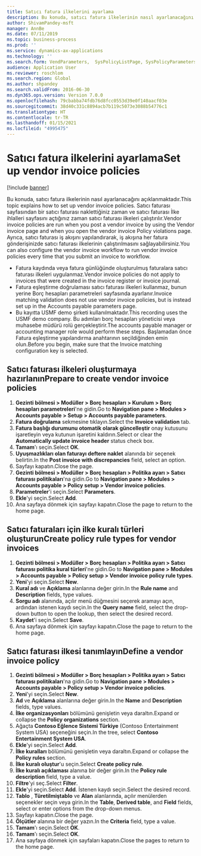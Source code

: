 ```yaml
---
title: Satıcı fatura ilkelerini ayarlama
description: Bu konuda, satıcı fatura ilkelerinin nasıl ayarlanacağını açıklanmaktadır.
author: ShivamPandey-msft
manager: AnnBe
ms.date: 07/11/2019
ms.topic: business-process
ms.prod: ''
ms.service: dynamics-ax-applications
ms.technology: ''
ms.search.form: VendParameters,  SysPolicyListPage, SysPolicyParameters, SysPolicySourceDocumentRuleType, SysPolicy, SysPolicySourceDocumentRule, SysQueryForm, SysQueryTableLookUp, SysQueryPrefixLookUp, SysQueryFieldLookUp
audience: Application User
ms.reviewer: roschlom
ms.search.region: Global
ms.author: shpandey
ms.search.validFrom: 2016-06-30
ms.dyn365.ops.version: Version 7.0.0
ms.openlocfilehash: 79cbabba74fdb76d8fcc0553d39e0f140aacf03e
ms.sourcegitcommit: 38d40c331c8894acb7b119c5073e3088b54776c1
ms.translationtype: HT
ms.contentlocale: tr-TR
ms.lasthandoff: 01/15/2021
ms.locfileid: "4995475"
---
```

# <a name="set-up-vendor-invoice-policies"></a><span data-ttu-id="8c547-103">Satıcı fatura ilkelerini ayarlama</span><span class="sxs-lookup"><span data-stu-id="8c547-103">Set up vendor invoice policies</span></span>

[!include [banner](../../includes/banner.md)]

<span data-ttu-id="8c547-104">Bu konuda, satıcı fatura ilkelerinin nasıl ayarlanacağını açıklanmaktadır.</span><span class="sxs-lookup"><span data-stu-id="8c547-104">This topic explains how to set up vendor invoice policies.</span></span> <span data-ttu-id="8c547-105">Satıcı faturası sayfasından bir satıcı faturası naklettiğiniz zaman ve satıcı faturası İlke ihlalleri sayfasını açtığınız zaman satıcı faturası ilkeleri çalıştırılır.</span><span class="sxs-lookup"><span data-stu-id="8c547-105">Vendor invoice policies are run when you post a vendor invoice by using the Vendor invoice page and when you open the vendor invoice Policy violations page.</span></span> <span data-ttu-id="8c547-106">Ayrıca, satıcı faturası iş akışını yapılandırarak, iş akışına her fatura gönderişinizde satıcı faturası ilkelerinin çalıştırılmasını sağlayabilirsiniz.</span><span class="sxs-lookup"><span data-stu-id="8c547-106">You can also configure the vendor invoice workflow to run vendor invoice policies every time that you submit an invoice to workflow.</span></span> 

- <span data-ttu-id="8c547-107">Fatura kaydında veya fatura günlüğünde oluşturulmuş faturalara satıcı faturası ilkeleri uygulanmaz.</span><span class="sxs-lookup"><span data-stu-id="8c547-107">Vendor invoice policies do not apply to invoices that were created in the invoice register or invoice journal.</span></span>  
- <span data-ttu-id="8c547-108">Fatura eşleştirme doğrulaması satıcı faturası ilkeleri kullanmaz, bunun yerine Borç hesapları parametreleri sayfasında ayarlanır.</span><span class="sxs-lookup"><span data-stu-id="8c547-108">Invoice matching validation does not use vendor invoice policies, but is instead set up in the Accounts payable parameters page.</span></span>  
- <span data-ttu-id="8c547-109">Bu kayıtta USMF demo şirketi kullanılmaktadır.</span><span class="sxs-lookup"><span data-stu-id="8c547-109">This recording uses the USMF demo company.</span></span> <span data-ttu-id="8c547-110">Bu adımları borç hesapları yöneticisi veya muhasebe müdürü rolü gerçekleştirir.</span><span class="sxs-lookup"><span data-stu-id="8c547-110">The accounts payable manager or accounting manager role would perform these steps.</span></span> <span data-ttu-id="8c547-111">Başlamadan önce Fatura eşleştirme yapılandırma anahtarının seçildiğinden emin olun.</span><span class="sxs-lookup"><span data-stu-id="8c547-111">Before you begin, make sure that the Invoice matching configuration key is selected.</span></span>


## <a name="prepare-to-create-vendor-invoice-policies"></a><span data-ttu-id="8c547-112">Satıcı faturası ilkeleri oluşturmaya hazırlanın</span><span class="sxs-lookup"><span data-stu-id="8c547-112">Prepare to create vendor invoice policies</span></span>
1. <span data-ttu-id="8c547-113">**Gezinti bölmesi > Modüller > Borç hesapları > Kurulum > Borç hesapları parametreleri**'ne gidin.</span><span class="sxs-lookup"><span data-stu-id="8c547-113">Go to **Navigation pane > Modules > Accounts payable > Setup > Accounts payable parameters**.</span></span>
2. <span data-ttu-id="8c547-114">**Fatura doğrulama** sekmesine tıklayın.</span><span class="sxs-lookup"><span data-stu-id="8c547-114">Select the **Invoice validation** tab.</span></span>
3. <span data-ttu-id="8c547-115">**Fatura başlığı durumunu otomatik olarak güncelleştir** onay kutusunu işaretleyin veya kutunun işaretini kaldırın.</span><span class="sxs-lookup"><span data-stu-id="8c547-115">Select or clear the **Automatically update invoice header** status check box.</span></span>
4. <span data-ttu-id="8c547-116">**Tamam**'ı seçin.</span><span class="sxs-lookup"><span data-stu-id="8c547-116">Select **OK**.</span></span>
5. <span data-ttu-id="8c547-117">**Uyuşmazlıkları olan faturayı deftere naklet** alanında bir seçenek belirtin.</span><span class="sxs-lookup"><span data-stu-id="8c547-117">In the **Post invoice with discrepancies** field, select an option.</span></span>
6. <span data-ttu-id="8c547-118">Sayfayı kapatın.</span><span class="sxs-lookup"><span data-stu-id="8c547-118">Close the page.</span></span>
7. <span data-ttu-id="8c547-119">**Gezinti bölmesi > Modüller > Borç hesapları > Politika ayarı > Satıcı faturası politikaları**'na gidin.</span><span class="sxs-lookup"><span data-stu-id="8c547-119">Go to **Navigation pane > Modules > Accounts payable > Policy setup > Vendor invoice policies**.</span></span>
8. <span data-ttu-id="8c547-120">**Parametreler**'i seçin.</span><span class="sxs-lookup"><span data-stu-id="8c547-120">Select **Parameters**.</span></span>
9. <span data-ttu-id="8c547-121">**Ekle**'yi seçin.</span><span class="sxs-lookup"><span data-stu-id="8c547-121">Select **Add**.</span></span>
10. <span data-ttu-id="8c547-122">Ana sayfaya dönmek için sayfayı kapatın.</span><span class="sxs-lookup"><span data-stu-id="8c547-122">Close the page to return to the home page.</span></span>

## <a name="create-policy-rule-types-for-vendor-invoices"></a><span data-ttu-id="8c547-123">Satıcı faturaları için ilke kuralı türleri oluşturun</span><span class="sxs-lookup"><span data-stu-id="8c547-123">Create policy rule types for vendor invoices</span></span>
1. <span data-ttu-id="8c547-124">**Gezinti bölmesi > Modüller > Borç hesapları > Politika ayarı > Satıcı faturası politika kural türleri**'ne gidin.</span><span class="sxs-lookup"><span data-stu-id="8c547-124">Go to **Navigation pane > Modules > Accounts payable > Policy setup > Vendor invoice policy rule types**.</span></span>
2. <span data-ttu-id="8c547-125">**Yeni**'yi seçin.</span><span class="sxs-lookup"><span data-stu-id="8c547-125">Select **New**.</span></span>
3. <span data-ttu-id="8c547-126">**Kural adı** ve **Açıklama** alanlarına değer girin.</span><span class="sxs-lookup"><span data-stu-id="8c547-126">In the **Rule name** and **Description** fields, type values.</span></span>
4. <span data-ttu-id="8c547-127">**Sorgu adı** alanında, açılır menü düğmesini seçerek aramayı açın, ardından istenen kaydı seçin.</span><span class="sxs-lookup"><span data-stu-id="8c547-127">In the **Query name** field, select the drop-down button to open the lookup, then select the desired record.</span></span>
5. <span data-ttu-id="8c547-128">**Kaydet**'i seçin.</span><span class="sxs-lookup"><span data-stu-id="8c547-128">Select **Save**.</span></span>
6. <span data-ttu-id="8c547-129">Ana sayfaya dönmek için sayfayı kapatın.</span><span class="sxs-lookup"><span data-stu-id="8c547-129">Close the page to return to the home page.</span></span>

## <a name="define-a-vendor-invoice-policy"></a><span data-ttu-id="8c547-130">Satıcı faturası ilkesi tanımlayın</span><span class="sxs-lookup"><span data-stu-id="8c547-130">Define a vendor invoice policy</span></span>
1. <span data-ttu-id="8c547-131">**Gezinti bölmesi > Modüller > Borç hesapları > Politika ayarı > Satıcı faturası politikaları**'na gidin.</span><span class="sxs-lookup"><span data-stu-id="8c547-131">Go to **Navigation pane > Modules > Accounts payable > Policy setup > Vendor invoice policies**.</span></span>
2. <span data-ttu-id="8c547-132">**Yeni**'yi seçin.</span><span class="sxs-lookup"><span data-stu-id="8c547-132">Select **New**.</span></span>
3. <span data-ttu-id="8c547-133">**Ad** ve **Açıklama** alanlarına değer girin.</span><span class="sxs-lookup"><span data-stu-id="8c547-133">In the **Name** and **Description** fields, type values.</span></span>
4. <span data-ttu-id="8c547-134">**İlke organizasyonları** bölümünü genişletin veya daraltın.</span><span class="sxs-lookup"><span data-stu-id="8c547-134">Expand or collapse the **Policy organizations** section.</span></span>
5. <span data-ttu-id="8c547-135">Ağaçta **Contoso Eğlence Sistemi Türkiye** (Contoso Entertainment System USA) seçeneğini seçin.</span><span class="sxs-lookup"><span data-stu-id="8c547-135">In the tree, select **Contoso Entertainment System USA**.</span></span>
6. <span data-ttu-id="8c547-136">**Ekle**'yi seçin.</span><span class="sxs-lookup"><span data-stu-id="8c547-136">Select **Add**.</span></span>
7. <span data-ttu-id="8c547-137">**İlke kuralları** bölümünü genişletin veya daraltın.</span><span class="sxs-lookup"><span data-stu-id="8c547-137">Expand or collapse the **Policy rules** section.</span></span>
8. <span data-ttu-id="8c547-138">**İlke kuralı oluştur**'u seçin.</span><span class="sxs-lookup"><span data-stu-id="8c547-138">Select **Create policy rule**.</span></span>
9. <span data-ttu-id="8c547-139">**İlke kuralı açıklaması** alanına bir değer girin.</span><span class="sxs-lookup"><span data-stu-id="8c547-139">In the **Policy rule description** field, type a value.</span></span>
10. <span data-ttu-id="8c547-140">**Filtre**'yi seç.</span><span class="sxs-lookup"><span data-stu-id="8c547-140">Select **Filter**.</span></span>
11. <span data-ttu-id="8c547-141">**Ekle**'yi seçin.</span><span class="sxs-lookup"><span data-stu-id="8c547-141">Select **Add**.</span></span> <span data-ttu-id="8c547-142">İstenen kaydı seçin.</span><span class="sxs-lookup"><span data-stu-id="8c547-142">Select the desired record.</span></span>
12. <span data-ttu-id="8c547-143">**Tablo** , **Türetilmiştablo** ve **Alan** alanlarında, açılır menülerden seçenekler seçin veya girin.</span><span class="sxs-lookup"><span data-stu-id="8c547-143">In the **Table**, **Derived table**, and **Field** fields, select or enter options from the drop-down menus.</span></span>
13. <span data-ttu-id="8c547-144">Sayfayı kapatın.</span><span class="sxs-lookup"><span data-stu-id="8c547-144">Close the page.</span></span>
14. <span data-ttu-id="8c547-145">**Ölçütler** alanına bir değer yazın.</span><span class="sxs-lookup"><span data-stu-id="8c547-145">In the **Criteria** field, type a value.</span></span>
15. <span data-ttu-id="8c547-146">**Tamam**'ı seçin.</span><span class="sxs-lookup"><span data-stu-id="8c547-146">Select **OK**.</span></span>
16. <span data-ttu-id="8c547-147">**Tamam**'ı seçin.</span><span class="sxs-lookup"><span data-stu-id="8c547-147">Select **OK**.</span></span>
17. <span data-ttu-id="8c547-148">Ana sayfaya dönmek için sayfaları kapatın.</span><span class="sxs-lookup"><span data-stu-id="8c547-148">Close the pages to return to the home page.</span></span>

